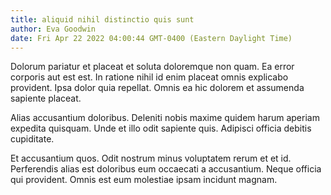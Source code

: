 ```yaml
---
title: aliquid nihil distinctio quis sunt
author: Eva Goodwin
date: Fri Apr 22 2022 04:00:44 GMT-0400 (Eastern Daylight Time)
---
```

Dolorum pariatur et placeat et soluta doloremque non quam. Ea error corporis aut est est. In ratione nihil id enim placeat omnis explicabo provident. Ipsa dolor quia repellat. Omnis ea hic dolorem et assumenda sapiente placeat.

 Alias accusantium doloribus. Deleniti nobis maxime quidem harum aperiam expedita quisquam. Unde et illo odit sapiente quis. Adipisci officia debitis cupiditate.

 Et accusantium quos. Odit nostrum minus voluptatem rerum et et id. Perferendis alias est doloribus eum occaecati a accusantium. Neque officia qui provident. Omnis est eum molestiae ipsam incidunt magnam.